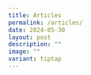 ```yaml
---
title: Articles
permalink: /articles/
date: 2024-05-30
layout: post
description: ""
image: ""
variant: tiptap
---
```

